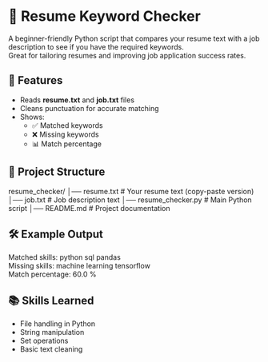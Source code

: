 # 📝 Resume Keyword Checker

A beginner-friendly Python script that compares your resume text with a job description to see if you have the required keywords.  
Great for tailoring resumes and improving job application success rates.

## 🚀 Features
- Reads **resume.txt** and **job.txt** files
- Cleans punctuation for accurate matching
- Shows:
  - ✅ Matched keywords  
  - ❌ Missing keywords   
  - 📊 Match percentage

## 📂 Project Structure
resume_checker/
│── resume.txt       # Your resume text (copy-paste version)
│── job.txt          # Job description text
│── resume_checker.py # Main Python script
│── README.md        # Project documentation



## 🛠 Example Output
Matched skills: python sql pandas  
Missing skills: machine learning tensorflow  
Match percentage: 60.0 %

## 📚 Skills Learned
- File handling in Python
- String manipulation
- Set operations
- Basic text cleaning
